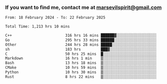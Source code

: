 ### If you want to find me, contact me at marsevilspirit@gmail.com

<!--
**marsevilspirit/marsevilspirit** is a ✨ _special_ ✨ repository because its `README.md` (this file) appears on your GitHub profile.

Here are some ideas to get you started:

- 🔭 I’m currently working on ...
- 🌱 I’m currently learning ...
- 👯 I’m looking to collaborate on ...
- 🤔 I’m looking for help with ...
- 💬 Ask me about ...
- 📫 How to reach me: ...
- 😄 Pronouns: ...
- ⚡ Fun fact: ...
-->
<!--START_SECTION:waka-->

```txt
From: 18 February 2024 - To: 22 February 2025

Total Time: 1,213 hrs 10 mins

C++                        316 hrs 16 mins ██████▓░░░░░░░░░░░░░░░░░░   26.07 %
Go                         295 hrs 33 mins ██████░░░░░░░░░░░░░░░░░░░   24.36 %
Other                      244 hrs 28 mins █████░░░░░░░░░░░░░░░░░░░░   20.15 %
sh                         183 hrs         ███▓░░░░░░░░░░░░░░░░░░░░░   15.09 %
C                          50 hrs 25 mins  █░░░░░░░░░░░░░░░░░░░░░░░░   04.16 %
Markdown                   16 hrs 1 min    ▒░░░░░░░░░░░░░░░░░░░░░░░░   01.32 %
Bash                       13 hrs 18 mins  ▒░░░░░░░░░░░░░░░░░░░░░░░░   01.10 %
CMake                      10 hrs 59 mins  ▒░░░░░░░░░░░░░░░░░░░░░░░░   00.91 %
Python                     10 hrs 30 mins  ▒░░░░░░░░░░░░░░░░░░░░░░░░   00.87 %
Rust                       8 hrs 22 mins   ▒░░░░░░░░░░░░░░░░░░░░░░░░   00.69 %
```

<!--END_SECTION:waka-->
